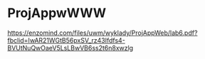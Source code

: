 # ProjAppwWWW

https://enzomind.com/files/uwm/wyklady/ProjAppWeb/lab6.pdf?fbclid=IwAR21WGtB56pxSV_rz43Ifdfs4-BVUtNuQwOaeV5LsLBwVB6ss2t6n8xwzlg
